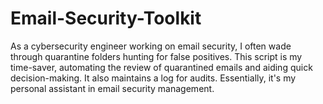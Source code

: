 # Email-Security-Toolkit
As a cybersecurity engineer working on email security, I often wade through quarantine folders hunting for false positives. This script is my time-saver, automating the review of quarantined emails and aiding quick decision-making. It also maintains a log for audits. Essentially, it's my personal assistant in email security management.

